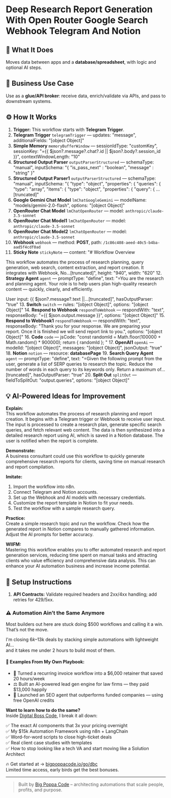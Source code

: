 # Deep Research Report Generation With Open Router Google Search Webhook Telegram And Notion
  ## 🚀 What It Does
  Moves data between apps and a **database/spreadsheet**, with logic and optional AI steps.
  
  ## 💼 Business Use Case
  Use as a **glue/API broker**: receive data, enrich/validate via APIs, and pass to downstream systems.
  
  ## ⚙️ How It Works
  1. **Trigger:** This workflow starts with **Telegram Trigger**.
  2. **Telegram Trigger** `telegramTrigger` — updates: "message", additionalFields: "[object Object]"
3. **Simple Memory** `memoryBufferWindow` — sessionIdType: "customKey", sessionKey: "={{ $json?.message?.chat?.id ||  $json?.body?.session_id }}", contextWindowLength: "10"
4. **Structured Output Parser** `outputParserStructured` — schemaType: "manual", inputSchema: "{
   "is_pass_next" : "boolean",
   "message" : "string"
}"
5. **Structured Output Parser1** `outputParserStructured` — schemaType: "manual", inputSchema: "{
  "type": "object",
  "properties": {
    "queries": {
      "type": "array",
      "items": {
        "type": "object",
        "properties": {
          "query": {
            …[truncated]"
6. **Google Gemini Chat Model** `lmChatGoogleGemini` — modelName: "models/gemini-2.0-flash", options: "[object Object]"
7. **OpenRouter Chat Model** `lmChatOpenRouter` — model: `anthropic/claude-3.5-sonnet`
8. **OpenRouter Chat Model1** `lmChatOpenRouter` — model: `anthropic/claude-3.5-sonnet`
9. **OpenRouter Chat Model2** `lmChatOpenRouter` — model: `anthropic/claude-3.5-sonnet`
10. **Webhook** `webhook` — method: **POST**, path: `/1c86c408-aeed-40c5-b4ba-aad5f4cdf0ad`
11. **Sticky Note** `stickyNote` — content: "# Workflow Overview

This workflow automates the process of research planning, query generation, web search, content extraction, and report creation. It integrates with Webhook, No…[truncated]", height: "940", width: "620"
12. **Strategy Agent** `agent` — promptType: "define", text: "=You are the research and planning agent. Your role is to help users plan high-quality research content — quickly, clearly, and efficiently.

User input: {{ $json?.message?.text ||…[truncated]", hasOutputParser: "true"
13. **Switch** `switch` — rules: "[object Object]", options: "[object Object]"
14. **Respond to Webhook** `respondToWebhook` — respondWith: "text", responseBody: "={{ $json.output.message }}", options: "[object Object]"
15. **Respond to Webhook1** `respondToWebhook` — respondWith: "text", responseBody: "Thank you for your response. We are preparing your report. Once it is finished we will send report link to you.", options: "[object Object]"
16. **Code** `code` — jsCode: "const randomId = Math.floor(100000 + Math.random() * 900000);
return { randomId };
"
17. **OpenAI1** `openAi` — modelId: "[object Object]", messages: "[object Object]", jsonOutput: "true"
18. **Notion** `notion` — resource: **databasePage**
19. **Search Query Agent** `agent` — promptType: "define", text: "=Given the following prompt from the user, generate a list of SERP queries to research the topic.
Reduce the number of words in each query to its keywords only.
Return a maximum of…[truncated]", hasOutputParser: "true"
20. **Split Out** `splitOut` — fieldToSplitOut: "output.queries", options: "[object Object]"
  
  ## 💡 AI-Powered Ideas for Improvement
  **Explain:**  
This workflow automates the process of research planning and report creation. It begins with a Telegram trigger or Webhook to receive user input. The input is processed to create a research plan, generate specific search queries, and fetch relevant web content. The data is then synthesized into a detailed research report using AI, which is saved in a Notion database. The user is notified when the report is complete.

**Demonstrate:**  
A business consultant could use this workflow to quickly generate comprehensive research reports for clients, saving time on manual research and report compilation.

**Imitate:**  
1. Import the workflow into n8n.
2. Connect Telegram and Notion accounts.
3. Set up the Webhook and AI models with necessary credentials.
4. Customize the report template in Notion to fit your needs.
5. Test the workflow with a sample research query.

**Practice:**  
Create a simple research topic and run the workflow. Check how the generated report in Notion compares to manually gathered information. Adjust the AI prompts for better accuracy.

**WIIFM:**  
Mastering this workflow enables you to offer automated research and report generation services, reducing time spent on manual tasks and attracting clients who value efficiency and comprehensive data analysis. This can enhance your AI automation business and increase income potential.
  
  ## 🔧 Setup Instructions
  1. **API Contracts:** Validate required headers and 2xx/4xx handling; add retries for 429/5xx.
  
### ⚠️ Automation Ain’t the Same Anymore

Most builders out here are stuck doing $500 workflows and calling it a win.  
That’s not the move.  

I'm closing $6k–$13k deals by stacking simple automations with lightweight AI...  
and it takes me under 2 hours to build most of them.

#### 🧠 Examples From My Own Playbook:
- 🔁 Turned a recurring invoice workflow into a $6,000 retainer that saved 20 hours/week  
- ⚖️ Built an AI-powered lead gen engine for law firms — they paid $13,000 happily  
- 🚀 Launched an SEO agent that outperforms funded companies — using free OpenAI credits  

**Want to learn how to do the same?**  
Inside [Digital Boss Code](https://bigpoppacode.io/go/dbc), I break it all down:

✅ The exact AI components that 3x your pricing overnight  
✅ My $15k Automation Framework using n8n + LangChain  
✅ Word-for-word scripts to close high-ticket deals  
✅ Real client case studies with templates  
✅ How to stop looking like a tech VA and start moving like a Solution Architect  

🔥 Get started at → [bigpoppacode.io/go/dbc](https://bigpoppacode.io/go/dbc)  
Limited time access, early birds get the best bonuses.

---
> Built by [Big Poppa Code](https://bigpoppacode.io) – architecting automations that scale people, profits, and purpose.
  